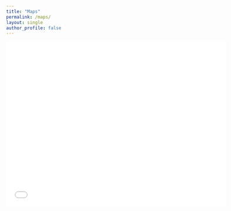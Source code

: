 ```yaml
---
title: "Maps"
permalink: /maps/
layout: single
author_profile: false
---
```


<iframe src= "assets/maps/map.html" width="600" height="450" style="border:0;" allowfullscreen="" loading="lazy" referrerpolicy="no-referrer-when-downgrade"></iframe>
